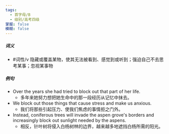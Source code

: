 ```yaml
---
tags:
  - 首字母/B
  - 级别/高考四级
掌握: false
模糊: false
---
```

##### 词义
- #词性/v  隐藏或覆盖某物，使其无法被看到、感觉到或听到；强迫自己不去思考某事；忽视某事物
##### 例句
- Over the years she had tried to block out that part of her life.
	- 多年来她努力想把她生命中的那一段经历从记忆中抹去。
- We block out those things that cause stress and make us anxious.
	- 我们将那些引起压力、使我们焦虑的事情拒之门外。
- Instead, coniferous trees will invade the aspen grove's borders and increasingly block out sunlight needed by the aspens.
	- 相反，针叶树将侵入白杨树林的边界，越来越多地遮挡白杨所需的阳光。

